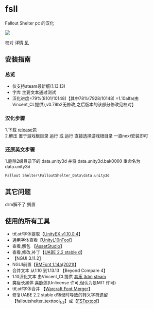 # fsll
Fallout Shelter pc 的汉化<br>

[![](https://img.shields.io/badge/进度-79%25-98c6f4?style=flat.svg)](https://github.com/mkitto/fsll/releases/tag/v0.79_b2)

校对 详情 [见](https://github.com/mkitto/fsll/tree/development/resources/sc)

## 安装指南

### 总览
* 仅支持steam最新版(1.13.13) <br>
* 字库 主要文本通过测试 <br>
* 汉化进度=79%(8101/10148)【其中78%(7928/10148) =1.10alfa(由Vincent_CL提供),v0.78b2无修改,之后版本的该部分修改见校对】 <br>


### 汉化步骤
1.下载 [release包](https://github.com/mkitto/fsll/releases) <br> 
2.解压 置于游戏根目录 运行 或 运行 直接选择游戏根目录 一直next安装即可<br>

### 还原英文步骤
1.删除2级目录下的 data.unity3d 并将 data.unity3d.bak0000 重命名为data.unity3d <br>
```
Fallout Shelter\FalloutShelter_Data\data.unity3d
```

## 其它问题
drm解不了 搁置 

## 使用的所有工具
- ttf,otf字体提取【[UnityEX v1.10.0.4](https://forum.zoneofgames.ru/topic/36240-unityex/)】
- 通用字体查看【[UnityL10nTool](https://github.com/dmc31a42/UnityL10nTool/tree/master/UnityL10nTool)】
- 查看,解包 【[AssetStudio](https://github.com/Perfare/AssetStudio)】
- 查看,修改,补丁【[UABE 2.2 stable d](https://github.com/SeriousCache/UABE)】
- 【NGUI 3.11.2】
- NGUI前置【[BMFont 1.14a(2021)](http://www.angelcode.com/)】
- 合并文本 从1.10 到1.13.13 【Beyond Compare 4】
- 1.10汉化文本 由Vincent_CL提供 [其乐](https://keylol.com/t242557-1-1),[3dm](https://bbs.3dmgame.com/forum.php?mod=viewthread&tid=5507287),[steam](https://steamcommunity.com/id/vincl/recommended/588430/)
- 类瘦长黑体 [喜脉体](http://www.fontsdown.com/thread-168.html)(Unlicense 许可,但认为是MIT 许可)
- ttf,otf字体合并 【[Warcraft Font Merger](https://github.com/nowar-fonts/Warcraft-Font-Merger)】
- 修复UABE 2.2 stable d转储时导致的转义字符遗留【falloutshelter_texttool[<sub>1</sub>](https://zenhax.com/viewtopic.php?f=12&t=2770),[<sub>2</sub>](https://zenhax.com/viewtopic.php?t=645)】或【[FSTextool](https://github.com/mkitto/fsll/tree/development/FSTextool)】


